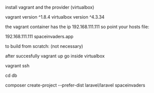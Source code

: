 install vagrant and the provider (virtualbox)

vagrant version ^1.8.4
virtualbox version ^4.3.34


the vagrant container has the ip 192.168.111.111
so point your hosts file:

192.168.111.111 spaceinvaders.app




to build from scratch: (not necessary)

after succesfully vagrant up go inside virtualbox

vagrant ssh

cd db

composer create-project --prefer-dist laravel/laravel spaceinvaders
